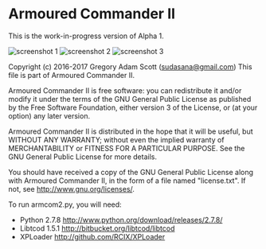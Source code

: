 # Armoured Commander II

This is the work-in-progress version of Alpha 1.

![screenshot 1](https://github.com/sudasana/armcom2/blob/master/screenshots/armcom2_1.png "Armoured Commander II Screenshot")
![screenshot 2](https://github.com/sudasana/armcom2/blob/master/screenshots/armcom2_2.png "Armoured Commander II Screenshot")
![screenshot 3](https://github.com/sudasana/armcom2/blob/master/screenshots/armcom2_3.png "Armoured Commander II Screenshot")

Copyright (c) 2016-2017 Gregory Adam Scott (sudasana@gmail.com)
This file is part of Armoured Commander II.

Armoured Commander II is free software: you can redistribute it and/or modify
it under the terms of the GNU General Public License as published by
the Free Software Foundation, either version 3 of the License, or
(at your option) any later version.

Armoured Commander II is distributed in the hope that it will be useful,
but WITHOUT ANY WARRANTY; without even the implied warranty of
MERCHANTABILITY or FITNESS FOR A PARTICULAR PURPOSE. See the
GNU General Public License for more details.

You should have received a copy of the GNU General Public License
along with Armoured Commander II, in the form of a file named "license.txt".
If not, see <http://www.gnu.org/licenses/>.


To run armcom2.py, you will need:

* Python 2.7.8	http://www.python.org/download/releases/2.7.8/
* Libtcod 1.5.1	http://bitbucket.org/libtcod/libtcod
* XPLoader	http://github.com/RCIX/XPLoader
